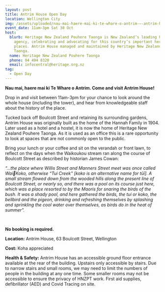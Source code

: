 ```yaml
---
layout: post
title: Antrim House Open Day
location: Wellington City
img: /assets/uploaded/nau-mai-haere-mai-ki-te-whare-o-antrim-–-antrim-house-open-day-whw21.png
event_date: 11am–3pm Sat 30 Oct
host:
  blurb: Heritage New Zealand Pouhere Taonga is New Zealand’s leading heritage
    agency, celebrating and advocating for this country’s important heritage
    places. Antrim House managed and maintained by Heritage New Zealand Pouhere
    Taonga.
  name: Heritage New Zealand Pouhere Taonga
  phone: 04 494 8320
  email: infocentral@heritage.org.nz
tag:
  - Open Day
---
```

**Nau mai, haere mai ki Te Whare o Antrim. Come and visit Antrim House!** 

Drop in and visit between 11am-3pm for your chance to look around the whole house (including the tower), and hear from knowledgeable staff about the history of the place. 

Tucked back off Boulcott Street and retaining its surrounding gardens, Antrim House was originally built as the home of the Hannah Family in 1904. Later used as a hotel and a hostel, it is now the home of Heritage New Zealand Pouhere Taonga. As it is used as an office this is a rare opportunity to look at spaces that are not commonly open to the public. 

Bring your lunch or your coffee and sit on the verandah or front lawn, to reflect on the days when the Waikoukou stream ran along the course of Boulcott Street as described by historian James Cowan: 

*“…the place where Willis Street and Manners Street meet was once called WaiKoko, otherwise “Tui Creek” \[koko is an alternative name for tūī]. A small stream flowed down from the wooded hills along the present line of Boulcott Street, or nearly so, and there was a pool on its course just here, which was a place resorted to by the Maoris for snaring the birds of the bush. It was a shady pool, and here gathered the birds, the tui or koko, the bellbird and the pigeon, drinking and refreshing themselves by splashing and sprinkling the cool water over themselves, as birds do in the heat of summer”.*

<br>

**No booking is required.** 

**Location:** Antrim House, 63 Boulcott Street, Wellington

**Cost:** Koha appreciated

**Health & Safety:** Antrim House has an accessible ground floor entrance available at the rear of the building. Upstairs only accessible by stairs. Due to narrow stairs and small rooms, we may need to limit the numbers of people in the building at any one time. Some smaller rooms may not be accessible to ensure the privacy of HNZPT work. First aid supplies, defibrillator (AED) and Covid Tracing on site.